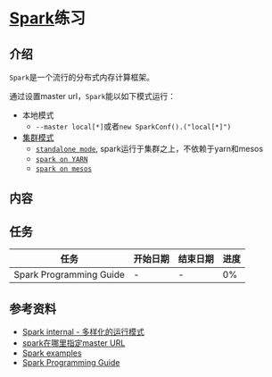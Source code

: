 # [Spark](https://spark.apache.org/)练习

## 介绍

`Spark`是一个流行的分布式内存计算框架。

通过设置master url，`Spark`能以如下模式运行：
- 本地模式
	- `--master local[*]`或者`new SparkConf().("local[*]")`
- [集群模式](http://spark.apache.org/docs/latest/cluster-overview.html)
	- [`standalone mode`](http://spark.apache.org/docs/latest/spark-standalone.html), spark运行于集群之上，不依赖于yarn和mesos
	- [`spark on YARN`](http://spark.apache.org/docs/latest/running-on-yarn.html)
	- [`spark on mesos`](http://spark.apache.org/docs/latest/running-on-mesos.html)

## 内容

## 任务


| 任务 | 开始日期 | 结束日期 | 进度 |
| --- | ---- | --- | --- |
| Spark Programming Guide | - | - | 0% |

## 参考资料

- [Spark internal - 多样化的运行模式](http://blog.csdn.net/colorant/article/details/18549027)
- [spark在哪里指定master URL](http://www.zhihu.com/question/23967309)
- [Spark examples](https://spark.apache.org/examples.html)
- [Spark Programming Guide](https://spark.apache.org/docs/latest/programming-guide.html)